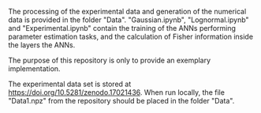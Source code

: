 The processing of the experimental data and generation of the numerical data is provided in the folder "Data". "Gaussian.ipynb", "Lognormal.ipynb" and "Experimental.ipynb" contain the training of the ANNs performing parameter estimation tasks, and the calculation of Fisher information inside the layers the ANNs.

The purpose of this repository is only to provide an exemplary implementation.

The experimental data set is stored at https://doi.org/10.5281/zenodo.17021436. When run locally, the file "Data1.npz" from the repository should be placed in the folder "Data".
